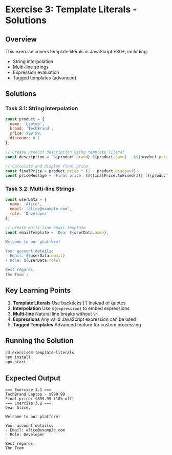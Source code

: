 # Exercise 3: Template Literals - Solutions

## Overview

This exercise covers template literals in JavaScript ES6+, including:
- String interpolation
- Multi-line strings
- Expression evaluation
- Tagged templates (advanced)

## Solutions

### Task 3.1: String Interpolation

```javascript
const product = {
  name: 'Laptop',
  brand: 'TechBrand',
  price: 999.99,
  discount: 0.1
};

// Create product description using template literal
const description = `${product.brand} ${product.name} - $${product.price}`;

// Calculate and display final price
const finalPrice = product.price * (1 - product.discount);
const priceMessage = `Final price: $${finalPrice.toFixed(2)} (${product.discount * 100}% off)`;
```

### Task 3.2: Multi-line Strings

```javascript
const userData = {
  name: 'Alice',
  email: 'alice@example.com',
  role: 'Developer'
};

// Create multi-line email template
const emailTemplate = `Dear ${userData.name},

Welcome to our platform!

Your account details:
- Email: ${userData.email}
- Role: ${userData.role}

Best regards,
The Team`;
```

## Key Learning Points

1. **Template Literals** Use backticks (`) instead of quotes
2. **Interpolation** Use `${expression}` to embed expressions
3. **Multi-line** Natural line breaks without `\n`
4. **Expressions** Any valid JavaScript expression can be used
5. **Tagged Templates** Advanced feature for custom processing

## Running the Solution

```bash
cd exercise3-template-literals
npm install
npm start
```

## Expected Output

```
=== Exercise 3.1 ===
TechBrand Laptop - $999.99
Final price: $899.99 (10% off)
=== Exercise 3.2 ===
Dear Alice,

Welcome to our platform!

Your account details:
- Email: alice@example.com
- Role: Developer

Best regards,
The Team
```
